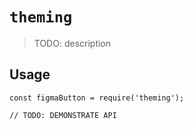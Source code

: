 # `theming`

> TODO: description

## Usage

```
const figmaButton = require('theming');

// TODO: DEMONSTRATE API
```
